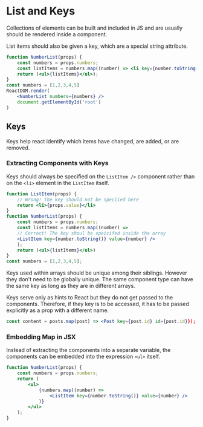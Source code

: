 # List and Keys

Collections of elements can be built and included in JS and are usually should be rendered inside a component.

List items should also be given a key, which are a special string attribute.

```jsx
function NumberList(props) {
    const numbers = props.numbers;
    const listItems = numbers.map((number) => <li key={number.toString()}>{number}</li>);
	return (<ul>{listItems}</ul>);
}
const numbers = [1,2,3,4,5]
ReactDOM.render(
	<NumberList numbers={numbers} />
    document.getElementById('root')
)
```

## Keys

Keys help react identify which items have changed, are added, or are removed. 

### Extracting Components with Keys

Keys should always be specified on the `ListItem />` component rather than on the `<li>` element in the `ListItem` itself.

```jsx
function ListItem(props) {
    // Wrong! The key should not be speciied here
    return <li>{props.value}</li>
}
function NumberList(props) {
    const numbers = props.numbers;
    const listItems = numbers.map((number) => 
	// Correct! The key shoul be speicifed inside the array
	<ListItem key={number.toString()} value={number} />
	);
	return (<ul>{listItems}</ul>)
}
const numbers = [1,2,3,4,5];
```

Keys used within arrays should be unique among their siblings. However they don't need to be globally unique. The same component type can have the same key as long as they are in different arrays.

Keys serve only as hints to React but they do not get passed to the components. Therefore, if they key is to be accessed, it has to be passed explicitly  as a prop with a different name.

```jsx
const content = posts.map(post) => <Post key={post.id} id={post.id}});
```

### Embedding Map in JSX

Instead of extracting the components into a separate variable, the components can be embedded into the expression `<ul>` itself.

```jsx
function NumberList(props) {
    const numbers = props.numbers;
    return (
    	<ul>
    		{numbers.map((number) =>
      			<ListItem key={number.toString()} value={number} />                  
			)}    
		</ul>
    );
}
```



